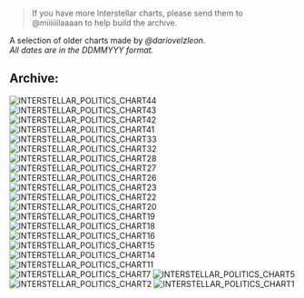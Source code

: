 <link rel="stylesheet" href="assets/css/style.css">
<!-- STYLES ABOVE - DO NOT REMOVE -->

> If you have more Interstellar charts, please send them to @miiiiiilaaaan to help build the archive.

A selection of older charts made by *@dariovelzleon*.\
*All dates are in the DDMMYYY format.*


## Archive:

<img src="https://miiiiiilaaaan.github.io/PoliticalChart/Archive/INTERSTELLAR POLITICS CHART(44).png" alt="INTERSTELLAR_POLITICS_CHART44">

<img src="https://miiiiiilaaaan.github.io/PoliticalChart/Archive/INTERSTELLAR POLITICS CHART(43).png" alt="INTERSTELLAR_POLITICS_CHART43">

<img src="https://miiiiiilaaaan.github.io/PoliticalChart/Archive/INTERSTELLAR POLITICS CHART(42).png" alt="INTERSTELLAR_POLITICS_CHART42">

<img src="https://miiiiiilaaaan.github.io/PoliticalChart/Archive/INTERSTELLAR POLITICS CHART(41).png" alt="INTERSTELLAR_POLITICS_CHART41">

<img src="https://miiiiiilaaaan.github.io/PoliticalChart/Archive/INTERSTELLAR POLITICS CHART(33).png" alt="INTERSTELLAR_POLITICS_CHART33">

<img src="https://miiiiiilaaaan.github.io/PoliticalChart/Archive/INTERSTELLAR POLITICS CHART(32).png" alt="INTERSTELLAR_POLITICS_CHART32">

<img src="https://miiiiiilaaaan.github.io/PoliticalChart/Archive/INTERSTELLAR POLITICS CHART(28).png" alt="INTERSTELLAR_POLITICS_CHART28">

<img src="https://miiiiiilaaaan.github.io/PoliticalChart/Archive/INTERSTELLAR POLITICS CHART(27).png" alt="INTERSTELLAR_POLITICS_CHART27">

<img src="https://miiiiiilaaaan.github.io/PoliticalChart/Archive/INTERSTELLAR POLITICS CHART(26).png" alt="INTERSTELLAR_POLITICS_CHART26">

<img src="https://miiiiiilaaaan.github.io/PoliticalChart/Archive/INTERSTELLAR POLITICS CHART(23).png" alt="INTERSTELLAR_POLITICS_CHART23">

<img src="https://miiiiiilaaaan.github.io/PoliticalChart/Archive/INTERSTELLAR POLITICS CHART(22).png" alt="INTERSTELLAR_POLITICS_CHART22">

<img src="https://miiiiiilaaaan.github.io/PoliticalChart/Archive/INTERSTELLAR POLITICS CHART(20).png" alt="INTERSTELLAR_POLITICS_CHART20">

<img src="https://miiiiiilaaaan.github.io/PoliticalChart/Archive/INTERSTELLAR POLITICS CHART(19).png" alt="INTERSTELLAR_POLITICS_CHART19">

<img src="https://miiiiiilaaaan.github.io/PoliticalChart/Archive/INTERSTELLAR POLITICS CHART(18).png" alt="INTERSTELLAR_POLITICS_CHART18">

<img src="https://miiiiiilaaaan.github.io/PoliticalChart/Archive/INTERSTELLAR POLITICS CHART(16).png" alt="INTERSTELLAR_POLITICS_CHART16">

<img src="https://miiiiiilaaaan.github.io/PoliticalChart/Archive/INTERSTELLAR POLITICS CHART(15).png" alt="INTERSTELLAR_POLITICS_CHART15">

<img src="https://miiiiiilaaaan.github.io/PoliticalChart/Archive/INTERSTELLAR POLITICS CHART(14).png" alt="INTERSTELLAR_POLITICS_CHART14">

<img src="https://miiiiiilaaaan.github.io/PoliticalChart/Archive/INTERSTELLAR POLITICS CHART(11).png" alt="INTERSTELLAR_POLITICS_CHART11">

<img src="https://miiiiiilaaaan.github.io/PoliticalChart/Archive/INTERSTELLAR POLITICS CHART(7).png" alt="INTERSTELLAR_POLITICS_CHART7">

<img src="https://miiiiiilaaaan.github.io/PoliticalChart/Archive/INTERSTELLAR POLITICS CHART(5).png" alt="INTERSTELLAR_POLITICS_CHART5">

<img src="https://miiiiiilaaaan.github.io/PoliticalChart/Archive/INTERSTELLAR POLITICS CHART(2).png" alt="INTERSTELLAR_POLITICS_CHART2">

<img src="https://miiiiiilaaaan.github.io/PoliticalChart/Archive/INTERSTELLAR POLITICS CHART(1).png" alt="INTERSTELLAR_POLITICS_CHART1">